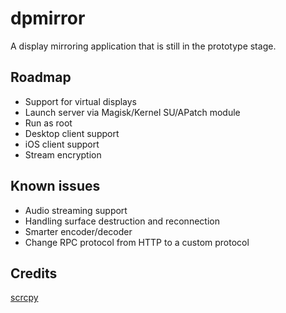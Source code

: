 # dpmirror 
A display mirroring application that is still in the prototype stage.
## Roadmap 
- Support for virtual displays
- Launch server via Magisk/Kernel SU/APatch module
- Run as root
- Desktop client support
- iOS client support
- Stream encryption
## Known issues 
- Audio streaming support
- Handling surface destruction and reconnection
- Smarter encoder/decoder
- Change RPC protocol from HTTP to a custom protocol
## Credits 
[scrcpy](https://github.com/Genymobile/scrcpy)